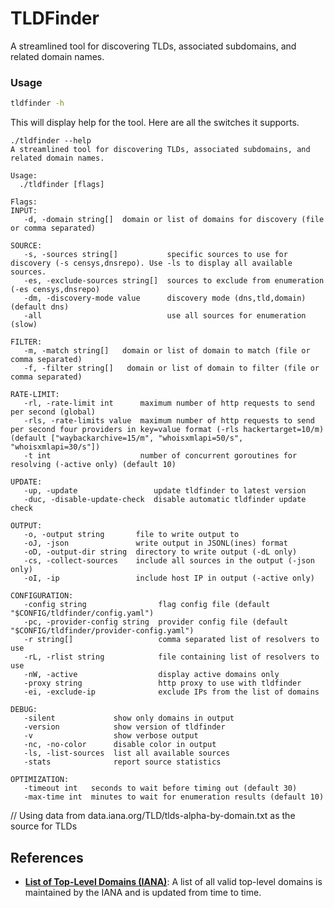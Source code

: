 # TLDFinder
A streamlined tool for discovering TLDs, associated subdomains, and related domain names.


### Usage

```sh
tldfinder -h
```

This will display help for the tool. Here are all the switches it supports.


```console
./tldfinder --help
A streamlined tool for discovering TLDs, associated subdomains, and related domain names.

Usage:
  ./tldfinder [flags]

Flags:
INPUT:
   -d, -domain string[]  domain or list of domains for discovery (file or comma separated)

SOURCE:
   -s, -sources string[]           specific sources to use for discovery (-s censys,dnsrepo). Use -ls to display all available sources.
   -es, -exclude-sources string[]  sources to exclude from enumeration (-es censys,dnsrepo)
   -dm, -discovery-mode value      discovery mode (dns,tld,domain) (default dns)
   -all                            use all sources for enumeration (slow)

FILTER:
   -m, -match string[]   domain or list of domain to match (file or comma separated)
   -f, -filter string[]   domain or list of domain to filter (file or comma separated)

RATE-LIMIT:
   -rl, -rate-limit int      maximum number of http requests to send per second (global)
   -rls, -rate-limits value  maximum number of http requests to send per second four providers in key=value format (-rls hackertarget=10/m) (default ["waybackarchive=15/m", "whoisxmlapi=50/s", "whoisxmlapi=30/s"])
   -t int                    number of concurrent goroutines for resolving (-active only) (default 10)

UPDATE:
   -up, -update                 update tldfinder to latest version
   -duc, -disable-update-check  disable automatic tldfinder update check

OUTPUT:
   -o, -output string       file to write output to
   -oJ, -json               write output in JSONL(ines) format
   -oD, -output-dir string  directory to write output (-dL only)
   -cs, -collect-sources    include all sources in the output (-json only)
   -oI, -ip                 include host IP in output (-active only)

CONFIGURATION:
   -config string                flag config file (default "$CONFIG/tldfinder/config.yaml")
   -pc, -provider-config string  provider config file (default "$CONFIG/tldfinder/provider-config.yaml")
   -r string[]                   comma separated list of resolvers to use
   -rL, -rlist string            file containing list of resolvers to use
   -nW, -active                  display active domains only
   -proxy string                 http proxy to use with tldfinder
   -ei, -exclude-ip              exclude IPs from the list of domains

DEBUG:
   -silent             show only domains in output
   -version            show version of tldfinder
   -v                  show verbose output
   -nc, -no-color      disable color in output
   -ls, -list-sources  list all available sources
   -stats              report source statistics

OPTIMIZATION:
   -timeout int   seconds to wait before timing out (default 30)
   -max-time int  minutes to wait for enumeration results (default 10)
```


// Using data from data.iana.org/TLD/tlds-alpha-by-domain.txt as the source for TLDs


## References

- **[List of Top-Level Domains (IANA)](https://data.iana.org/TLD/tlds-alpha-by-domain.txt)**: A list of all valid top-level domains is maintained by the IANA and is updated from time to time.
